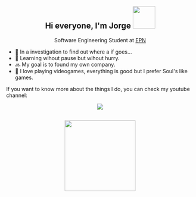 <h2 align= "center">
  Hi everyone, I'm Jorge
  <img src="https://images-wixmp-ed30a86b8c4ca887773594c2.wixmp.com/f/432780e4-f104-4387-987f-8611d44dc1c4/d7w3kdu-b4ff86fa-6acd-412c-8a1f-c89f4b2a5e91.gif?token=eyJ0eXAiOiJKV1QiLCJhbGciOiJIUzI1NiJ9.eyJzdWIiOiJ1cm46YXBwOjdlMGQxODg5ODIyNjQzNzNhNWYwZDQxNWVhMGQyNmUwIiwiaXNzIjoidXJuOmFwcDo3ZTBkMTg4OTgyMjY0MzczYTVmMGQ0MTVlYTBkMjZlMCIsIm9iaiI6W1t7InBhdGgiOiJcL2ZcLzQzMjc4MGU0LWYxMDQtNDM4Ny05ODdmLTg2MTFkNDRkYzFjNFwvZDd3M2tkdS1iNGZmODZmYS02YWNkLTQxMmMtOGExZi1jODlmNGIyYTVlOTEuZ2lmIn1dXSwiYXVkIjpbInVybjpzZXJ2aWNlOmZpbGUuZG93bmxvYWQiXX0.XRqCLgDpS_lncQwnfUan4pHxY6NlyIfapT437SFmK1I" width="60px" height="60px">
</h2>


<p align = "center">
  Software Engineering Student at <a href = "https://www.epn.edu.ec"> EPN </a> 
</p>

- 💬 In a investigation to find out where a if goes...
- 🌇 Learning wihout pause but wihout hurry.
- 🔜 My goal is to found my own company.
- 💝 I love playing videogames, everything is good but I prefer Soul's like games.

If you want to know more about the things I do, you can check my youtube channel:
<p align = "center" dir="auto">
  <a href="https://www.youtube.com/channel/UC6BU1u0e4uE8Xh1ZrQkZFjQ" rel = "nofollow">
      <img src = "https://img.shields.io/youtube/channel/subscribers/UC6BU1u0e4uE8Xh1ZrQkZFjQ?label=Bizarresteam676&style=social">
  </a>
</p>
<h2 align = "center">
  <img src= https://steamuserimages-a.akamaihd.net/ugc/280722191113912623/15175D029458715E3E140644641574E3AE611B29/?imw=5000&imh=5000&ima=fit&impolicy=Letterbox&imcolor=%23000000&letterbox=false width ="190px" height="190px">
</h2>
